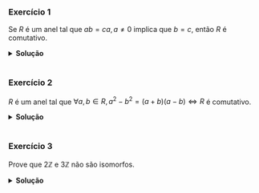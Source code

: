 ### Exercício 1

Se $R$ é um anel tal que $ab = ca, a \neq 0$ implica que $b = c$, então $R$ é comutativo.

<details>
<summary><strong>Solução</strong></summary><br>

Seja $a,b \in R$.

Se $a = 0$ ou $b = 0$, então $cd = dc = 0$.

Se $a,b \neq 0$, então

```math

\begin{aligned}
    ab &= c\\
    (ab)a &= ca\\
    a(ba) &= ca\\
    ba &= c
\end{aligned}

```

Logo, $R$ é comutativo.

</details>










<br>

### Exercício 2

$R$ é um anel tal que $\forall a,b \in R, a^2 - b^2 = (a+b)(a-b) \iff R$ é comutativo.

<details>
<summary><strong>Solução</strong></summary><br>

```math

\begin{aligned}

    (a+b)(a-b) &= a(a-b) + b(a-b)\\
    &= a^2 - ab + ba - b^2

\end{aligned}

```

Logo,

```math

\begin{aligned}

    (a+b)(a-b) = a^2 - b^2 &\iff (-ab + ba) = 0\\
    &\iff ab =ba

\end{aligned}

```

</details>










<br>

### Exercício 3

Prove que $2\mathbb{Z}$ e $3\mathbb{Z}$ não são isomorfos.

<details>
<summary><strong>Solução</strong></summary><br>

Suponha que exista um isomorfismo $f:2\mathbb{Z} \rightarrow 3\mathbb{Z}$

Assim, $f(2) = 3a$ para algum $a \in \mathbb{Z}$.

Então, calculamos $f(4)$ de duas formas diferentes:

1. $f(4) = f(2) + f(2) = 3a + 3a = 6a$
2. $f(4) = f(2) \cdot f(2) = 3a \cdot 3a = 9a^2$

Logo, $6a = 9a^2$, cuja única solução é $a = 0$.

Porém, $f(0) = 0 = f(2)$, o que contradiz com o fato de $f$ ser uma função injetora. Portanto, $2\mathbb{Z}$ e $3\mathbb{Z}$ não são isomorfos.

</details>
